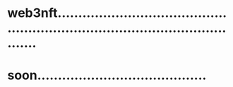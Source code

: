 # web3nft.....................................................................................................
# soon.........................................
